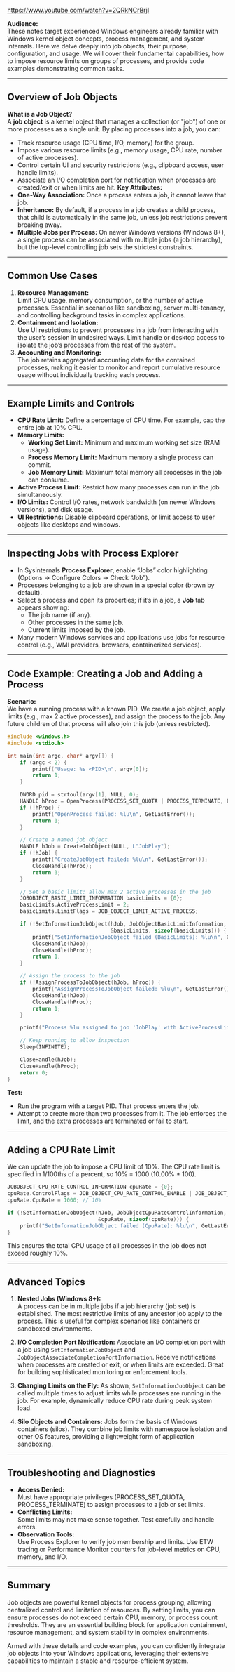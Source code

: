 https://www.youtube.com/watch?v=2QRkNCrBrjI

**Audience:**  
These notes target experienced Windows engineers already familiar with Windows kernel object concepts, process management, and system internals. Here we delve deeply into job objects, their purpose, configuration, and usage. We will cover their fundamental capabilities, how to impose resource limits on groups of processes, and provide code examples demonstrating common tasks.

---
## Overview of Job Objects

**What is a Job Object?**  
A **job object** is a kernel object that manages a collection (or "job") of one or more processes as a single unit. By placing processes into a job, you can:
- Track resource usage (CPU time, I/O, memory) for the group.
- Impose various resource limits (e.g., memory usage, CPU rate, number of active processes).
- Control certain UI and security restrictions (e.g., clipboard access, user handle limits).
- Associate an I/O completion port for notification when processes are created/exit or when limits are hit.
**Key Attributes:**
- **One-Way Association:** Once a process enters a job, it cannot leave that job. 
- **Inheritance:** By default, if a process in a job creates a child process, that child is automatically in the same job, unless job restrictions prevent breaking away.
- **Multiple Jobs per Process:** On newer Windows versions (Windows 8+), a single process can be associated with multiple jobs (a job hierarchy), but the top-level controlling job sets the strictest constraints.

---
## Common Use Cases
1. **Resource Management:**  
   Limit CPU usage, memory consumption, or the number of active processes. Essential in scenarios like sandboxing, server multi-tenancy, and controlling background tasks in complex applications.
2. **Containment and Isolation:**  
   Use UI restrictions to prevent processes in a job from interacting with the user’s session in undesired ways. Limit handle or desktop access to isolate the job’s processes from the rest of the system.
3. **Accounting and Monitoring:**  
   The job retains aggregated accounting data for the contained processes, making it easier to monitor and report cumulative resource usage without individually tracking each process.

---
## Example Limits and Controls

- **CPU Rate Limit:** Define a percentage of CPU time. For example, cap the entire job at 10% CPU.
- **Memory Limits:**
  - **Working Set Limit:** Minimum and maximum working set size (RAM usage).
  - **Process Memory Limit:** Maximum memory a single process can commit.
  - **Job Memory Limit:** Maximum total memory all processes in the job can consume.
- **Active Process Limit:** Restrict how many processes can run in the job simultaneously.
- **I/O Limits:** Control I/O rates, network bandwidth (on newer Windows versions), and disk usage.
- **UI Restrictions:** Disable clipboard operations, or limit access to user objects like desktops and windows.

---
## Inspecting Jobs with Process Explorer
- In Sysinternals **Process Explorer**, enable “Jobs” color highlighting (Options → Configure Colors → Check “Job”).
- Processes belonging to a job are shown in a special color (brown by default).
- Select a process and open its properties; if it’s in a job, a **Job** tab appears showing:
  - The job name (if any).
  - Other processes in the same job.
  - Current limits imposed by the job.
- Many modern Windows services and applications use jobs for resource control (e.g., WMI providers, browsers, containerized services).

---

## Code Example: Creating a Job and Adding a Process

**Scenario:**  
We have a running process with a known PID. We create a job object, apply limits (e.g., max 2 active processes), and assign the process to the job. Any future children of that process will also join this job (unless restricted).

```cpp
#include <windows.h>
#include <stdio.h>

int main(int argc, char* argv[]) {
    if (argc < 2) {
        printf("Usage: %s <PID>\n", argv[0]);
        return 1;
    }

    DWORD pid = strtoul(argv[1], NULL, 0);
    HANDLE hProc = OpenProcess(PROCESS_SET_QUOTA | PROCESS_TERMINATE, FALSE, pid);
    if (!hProc) {
        printf("OpenProcess failed: %lu\n", GetLastError());
        return 1;
    }

    // Create a named job object
    HANDLE hJob = CreateJobObject(NULL, L"JobPlay");
    if (!hJob) {
        printf("CreateJobObject failed: %lu\n", GetLastError());
        CloseHandle(hProc);
        return 1;
    }

    // Set a basic limit: allow max 2 active processes in the job
    JOBOBJECT_BASIC_LIMIT_INFORMATION basicLimits = {0};
    basicLimits.ActiveProcessLimit = 2;
    basicLimits.LimitFlags = JOB_OBJECT_LIMIT_ACTIVE_PROCESS;

    if (!SetInformationJobObject(hJob, JobObjectBasicLimitInformation,
                                 &basicLimits, sizeof(basicLimits))) {
        printf("SetInformationJobObject failed (BasicLimits): %lu\n", GetLastError());
        CloseHandle(hJob);
        CloseHandle(hProc);
        return 1;
    }

    // Assign the process to the job
    if (!AssignProcessToJobObject(hJob, hProc)) {
        printf("AssignProcessToJobObject failed: %lu\n", GetLastError());
        CloseHandle(hJob);
        CloseHandle(hProc);
        return 1;
    }

    printf("Process %lu assigned to job 'JobPlay' with ActiveProcessLimit=2.\n", pid);

    // Keep running to allow inspection
    Sleep(INFINITE);

    CloseHandle(hJob);
    CloseHandle(hProc);
    return 0;
}
```

**Test:**
- Run the program with a target PID. That process enters the job.
- Attempt to create more than two processes from it. The job enforces the limit, and the extra processes are terminated or fail to start.

---

## Adding a CPU Rate Limit

We can update the job to impose a CPU limit of 10%. The CPU rate limit is specified in 1/100ths of a percent, so 10% = 1000 (10.00% * 100).

```cpp
JOBOBJECT_CPU_RATE_CONTROL_INFORMATION cpuRate = {0};
cpuRate.ControlFlags = JOB_OBJECT_CPU_RATE_CONTROL_ENABLE | JOB_OBJECT_CPU_RATE_CONTROL_HARD_CAP;
cpuRate.CpuRate = 1000; // 10%

if (!SetInformationJobObject(hJob, JobObjectCpuRateControlInformation,
                             &cpuRate, sizeof(cpuRate))) {
    printf("SetInformationJobObject failed (CpuRate): %lu\n", GetLastError());
}
```

This ensures the total CPU usage of all processes in the job does not exceed roughly 10%.

---

## Advanced Topics

1. **Nested Jobs (Windows 8+):**  
   A process can be in multiple jobs if a job hierarchy (job set) is established. The most restrictive limits of any ancestor job apply to the process. This is useful for complex scenarios like containers or sandboxed environments.

2. **I/O Completion Port Notification:**
   Associate an I/O completion port with a job using `SetInformationJobObject` and `JobObjectAssociateCompletionPortInformation`. Receive notifications when processes are created or exit, or when limits are exceeded. Great for building sophisticated monitoring or enforcement tools.

3. **Changing Limits on the Fly:**
   As shown, `SetInformationJobObject` can be called multiple times to adjust limits while processes are running in the job. For example, dynamically reduce CPU rate during peak system load.

4. **Silo Objects and Containers:**
   Jobs form the basis of Windows containers (silos). They combine job limits with namespace isolation and other OS features, providing a lightweight form of application sandboxing.

---

## Troubleshooting and Diagnostics

- **Access Denied:**  
  Must have appropriate privileges (PROCESS_SET_QUOTA, PROCESS_TERMINATE) to assign processes to a job or set limits.
- **Conflicting Limits:**  
  Some limits may not make sense together. Test carefully and handle errors.
- **Observation Tools:**  
  Use Process Explorer to verify job membership and limits.
  Use ETW tracing or Performance Monitor counters for job-level metrics on CPU, memory, and I/O.

---

## Summary

Job objects are powerful kernel objects for process grouping, allowing centralized control and limitation of resources. By setting limits, you can ensure processes do not exceed certain CPU, memory, or process count thresholds. They are an essential building block for application containment, resource management, and system stability in complex environments.

Armed with these details and code examples, you can confidently integrate job objects into your Windows applications, leveraging their extensive capabilities to maintain a stable and resource-efficient system.
```
